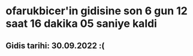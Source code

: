 # ofarukbicer'in gidisine son 6 gun 12 saat 16 dakika 05 saniye kaldi

## Gidis tarihi: 30.09.2022 :(
